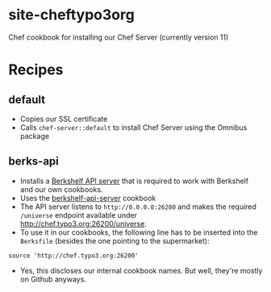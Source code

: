 site-cheftypo3org
=================

Chef cookbook for installing our Chef Server (currently version 11)

Recipes
=======

default
-------

* Copies our SSL certificate
* Calls `chef-server::default` to install Chef Server using the Omnibus package

berks-api
---------

* Installs a [Berkshelf API server](https://github.com/berkshelf/berkshelf-api) that is required to work with Berkshelf and our own cookbooks.
* Uses the [berkshelf-api-server](https://supermarket.chef.io/cookbooks/berkshelf-api-server) cookbook
* The API server listens to `http://0.0.0.0:26200` and makes the required `/universe` endpoint available under http://chef.typo3.org:26200/universe.
* To use it in our cookbooks, the following line has to be inserted into the `Berksfile` (besides the one pointing to the supermarket):
```
source 'http://chef.typo3.org:26200'
```
* Yes, this discloses our internal cookbook names. But well, they're mostly on Github anyways.
